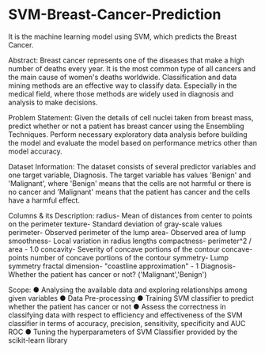 # SVM-Breast-Cancer-Prediction
It is the machine learning model using SVM, which predicts the Breast Cancer.

Abstract:
Breast cancer represents one of the diseases that make a high number of deaths every
year. It is the most common type of all cancers and the main cause of women's deaths
worldwide. Classification and data mining methods are an effective way to classify data.
Especially in the medical field, where those methods are widely used in diagnosis and
analysis to make decisions.

Problem Statement:
Given the details of cell nuclei taken from breast mass, predict whether or not a patient
has breast cancer using the Ensembling Techniques. Perform necessary exploratory
data analysis before building the model and evaluate the model based on performance
metrics other than model accuracy. 

Dataset Information:
The dataset consists of several predictor variables and one target variable, Diagnosis.
The target variable has values 'Benign' and 'Malignant', where 'Benign' means that the
cells are not harmful or there is no cancer and 'Malignant' means that the patient has
cancer and the cells have a harmful effect.

Columns & its Description:
radius- Mean of distances from center to points on the perimeter 
texture- Standard deviation of gray-scale values 
perimeter- Observed perimeter of the lump 
area- Observed area of lump 
smoothness- Local variation in radius lengths 
compactness- perimeter^2 / area - 1.0 
concavity- Severity of concave portions of the contour
concave- points number of concave portions of the contour 
symmetry- Lump symmetry
fractal dimension- "coastline approximation" - 1
Diagnosis- Whether the patient has cancer or not? ('Malignant','Benign')


Scope:
● Analysing the available data and exploring relationships among given variables
● Data Pre-processing 
● Training SVM classifier to predict whether the patient has cancer or not 
● Assess the correctness in classifying data with respect to efficiency and effectiveness of
the SVM classifier in terms of accuracy, precision, sensitivity, specificity and AUC ROC
● Tuning the hyperparameters of SVM Classifier provided by the scikit-learn library

